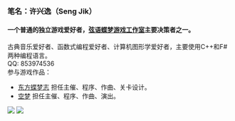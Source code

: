 ### 笔名：许兴逸（Seng Jik）
#### 一个普通的独立游戏爱好者，[弦语蝶梦游戏工作室](http://xydm.xyz)主要决策者之一。
古典音乐爱好者、函数式编程爱好者、计算机图形学爱好者，主要使用C++和F#两种编程语言。    
QQ: 853974536    
参与游戏作品：   
* [东方蝶梦志](http://xydm.xyz/touhoudreambutterfly)  担任主催、程序、作曲、关卡设计。
* [空梦](http://xydm.xyz/vainriser)    担任主催、程序、作曲、演出。

![](https://github-readme-stats.vercel.app/api?username=Seng-Jik&show_icons=true&theme=tokyonight)
![](https://github-readme-stats.vercel.app/api/top-langs/?username=Seng-Jik&layout=compact&theme=tokyonight)
